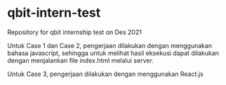 # qbit-intern-test
Repository for qbit internship test on Des 2021

Untuk Case 1 dan Case 2, pengerjaan dilakukan dengan menggunakan bahasa javascript, sehingga untuk melihat hasil eksekusi dapat dilakukan dengan menjalankan file index.html melalui server.

Untuk Case 3, pengerjaan dilakukan dengan menggunakan React.js
